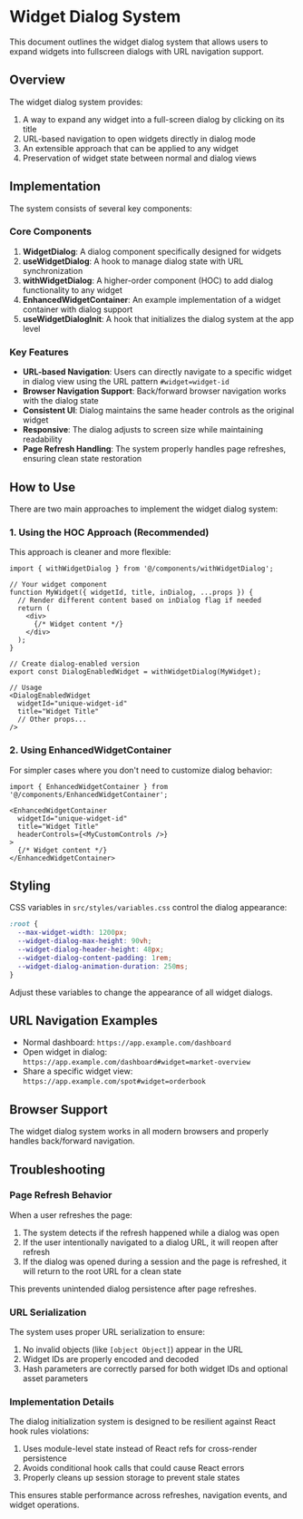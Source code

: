 # Widget Dialog System

This document outlines the widget dialog system that allows users to expand widgets into fullscreen dialogs with URL navigation support.

## Overview

The widget dialog system provides:

1. A way to expand any widget into a full-screen dialog by clicking on its title
2. URL-based navigation to open widgets directly in dialog mode
3. An extensible approach that can be applied to any widget
4. Preservation of widget state between normal and dialog views

## Implementation

The system consists of several key components:

### Core Components

1. **WidgetDialog**: A dialog component specifically designed for widgets
2. **useWidgetDialog**: A hook to manage dialog state with URL synchronization
3. **withWidgetDialog**: A higher-order component (HOC) to add dialog functionality to any widget
4. **EnhancedWidgetContainer**: An example implementation of a widget container with dialog support
5. **useWidgetDialogInit**: A hook that initializes the dialog system at the app level

### Key Features

- **URL-based Navigation**: Users can directly navigate to a specific widget in dialog view using the URL pattern `#widget=widget-id`
- **Browser Navigation Support**: Back/forward browser navigation works with the dialog state
- **Consistent UI**: Dialog maintains the same header controls as the original widget
- **Responsive**: The dialog adjusts to screen size while maintaining readability
- **Page Refresh Handling**: The system properly handles page refreshes, ensuring clean state restoration

## How to Use

There are two main approaches to implement the widget dialog system:

### 1. Using the HOC Approach (Recommended)

This approach is cleaner and more flexible:

```tsx
import { withWidgetDialog } from '@/components/withWidgetDialog';

// Your widget component
function MyWidget({ widgetId, title, inDialog, ...props }) {
  // Render different content based on inDialog flag if needed
  return (
    <div>
      {/* Widget content */}
    </div>
  );
}

// Create dialog-enabled version
export const DialogEnabledWidget = withWidgetDialog(MyWidget);

// Usage
<DialogEnabledWidget
  widgetId="unique-widget-id"
  title="Widget Title"
  // Other props...
/>
```

### 2. Using EnhancedWidgetContainer

For simpler cases where you don't need to customize dialog behavior:

```tsx
import { EnhancedWidgetContainer } from '@/components/EnhancedWidgetContainer';

<EnhancedWidgetContainer
  widgetId="unique-widget-id"
  title="Widget Title"
  headerControls={<MyCustomControls />}
>
  {/* Widget content */}
</EnhancedWidgetContainer>
```

## Styling

CSS variables in `src/styles/variables.css` control the dialog appearance:

```css
:root {
  --max-widget-width: 1200px;
  --widget-dialog-max-height: 90vh;
  --widget-dialog-header-height: 48px;
  --widget-dialog-content-padding: 1rem;
  --widget-dialog-animation-duration: 250ms;
}
```

Adjust these variables to change the appearance of all widget dialogs.

## URL Navigation Examples

- Normal dashboard: `https://app.example.com/dashboard`
- Open widget in dialog: `https://app.example.com/dashboard#widget=market-overview`
- Share a specific widget view: `https://app.example.com/spot#widget=orderbook`

## Browser Support

The widget dialog system works in all modern browsers and properly handles back/forward navigation.

## Troubleshooting

### Page Refresh Behavior

When a user refreshes the page:

1. The system detects if the refresh happened while a dialog was open
2. If the user intentionally navigated to a dialog URL, it will reopen after refresh
3. If the dialog was opened during a session and the page is refreshed, it will return to the root URL for a clean state

This prevents unintended dialog persistence after page refreshes.

### URL Serialization

The system uses proper URL serialization to ensure:

1. No invalid objects (like `[object Object]`) appear in the URL
2. Widget IDs are properly encoded and decoded
3. Hash parameters are correctly parsed for both widget IDs and optional asset parameters

### Implementation Details

The dialog initialization system is designed to be resilient against React hook rules violations:

1. Uses module-level state instead of React refs for cross-render persistence
2. Avoids conditional hook calls that could cause React errors
3. Properly cleans up session storage to prevent stale states

This ensures stable performance across refreshes, navigation events, and widget operations. 